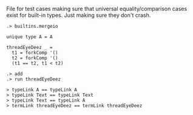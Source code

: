 
File for test cases making sure that universal equality/comparison
cases exist for built-in types. Just making sure they don't crash.

```ucm:hide
.> builtins.mergeio
```

```unison
unique type A = A

threadEyeDeez _ =
  t1 = forkComp '()
  t2 = forkComp '()
  (t1 == t2, t1 < t2)
```

```ucm
.> add
.> run threadEyeDeez
```

```unison
> typeLink A == typeLink A
> typeLink Text == typeLink Text
> typeLink Text == typeLink A
> termLink threadEyeDeez == termLink threadEyeDeez
```
